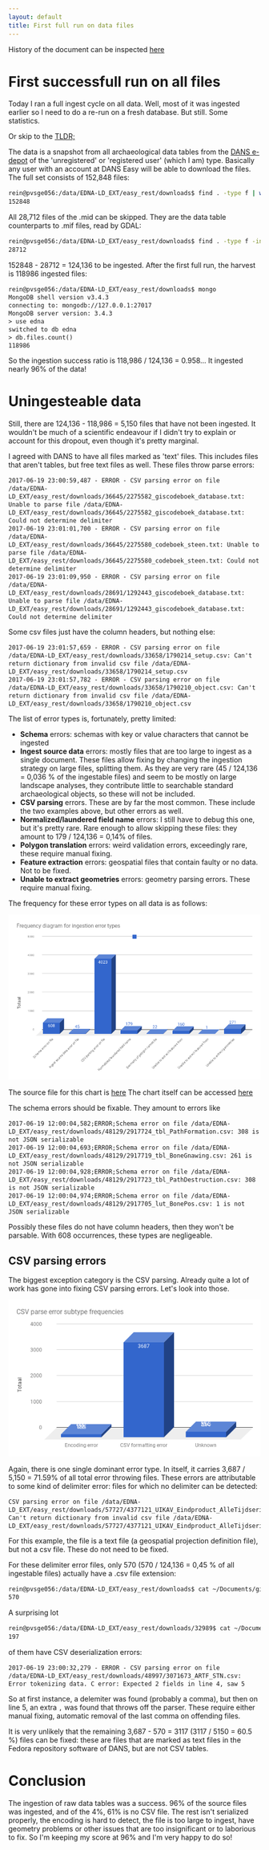 ```yaml
---
layout: default
title: First full run on data files
---
```

History of the document can be inspected [here](https://github.com/reinvantveer/reinvantveer.github.io/commits/master/_posts/2017-06-23-first-full-file-run.md)

# First successfull run on all files
Today I ran a full ingest cycle on all data. Well, most of it was ingested earlier so I need to do a re-run on a fresh database. But still. Some statistics.

Or skip to the [TLDR;](#conclusion)

The data is a snapshot from all archaeological data tables from the [DANS e-depot](https://easy.dans.knaw.nl) of the 'unregistered' or 'registered user' (which I am) type. Basically any user with an account at DANS Easy will be able to download the files. The full set consists of 152,848 files:

```bash
rein@pvsge056:/data/EDNA-LD_EXT/easy_rest/downloads$ find . -type f | wc -l
152848
```

All 28,712 files of the .mid can be skipped. They are the data table counterparts to .mif files, read by GDAL:
```bash
rein@pvsge056:/data/EDNA-LD_EXT/easy_rest/downloads$ find . -type f -iname *.mid | wc -l
28712
```

152848 - 28712 = 124,136 to be ingested. After the first full run, the harvest is 118986 ingested files:
```
rein@pvsge056:/data/EDNA-LD_EXT/easy_rest/downloads$ mongo
MongoDB shell version v3.4.3
connecting to: mongodb://127.0.0.1:27017
MongoDB server version: 3.4.3
> use edna
switched to db edna
> db.files.count()
118986

```

So the ingestion success ratio is 118,986 / 124,136 = 0.958...
It ingested nearly 96% of the data!

# Uningesteable data
Still, there are 124,136 - 118,986 = 5,150 files that have not been ingested. It wouldn't be much of a scientific endeavour if I didn't try to explain or account for this dropout, even though it's pretty marginal.

I agreed with DANS to have all files marked as 'text' files. This includes files that aren't tables, but free text files as well. These files throw parse errors: 
```
2017-06-19 23:00:59,487 - ERROR - CSV parsing error on file /data/EDNA-LD_EXT/easy_rest/downloads/36645/2275582_giscodeboek_database.txt: Unable to parse file /data/EDNA-LD_EXT/easy_rest/downloads/36645/2275582_giscodeboek_database.txt: Could not determine delimiter
2017-06-19 23:01:01,700 - ERROR - CSV parsing error on file /data/EDNA-LD_EXT/easy_rest/downloads/36645/2275580_codeboek_steen.txt: Unable to parse file /data/EDNA-LD_EXT/easy_rest/downloads/36645/2275580_codeboek_steen.txt: Could not determine delimiter
2017-06-19 23:01:09,950 - ERROR - CSV parsing error on file /data/EDNA-LD_EXT/easy_rest/downloads/28691/1292443_giscodeboek_database.txt: Unable to parse file /data/EDNA-LD_EXT/easy_rest/downloads/28691/1292443_giscodeboek_database.txt: Could not determine delimiter
```

Some csv files just have the column headers, but nothing else:
```
2017-06-19 23:01:57,659 - ERROR - CSV parsing error on file /data/EDNA-LD_EXT/easy_rest/downloads/33658/1790214_setup.csv: Can't return dictionary from invalid csv file /data/EDNA-LD_EXT/easy_rest/downloads/33658/1790214_setup.csv
2017-06-19 23:01:57,782 - ERROR - CSV parsing error on file /data/EDNA-LD_EXT/easy_rest/downloads/33658/1790210_object.csv: Can't return dictionary from invalid csv file /data/EDNA-LD_EXT/easy_rest/downloads/33658/1790210_object.csv
```

The list of error types is, fortunately, pretty limited:

- **Schema** errors: schemas with key or value characters that cannot be ingested 
- **Ingest source data** errors: mostly files that are too large to ingest as a single document. These files allow fixing by changing the ingestion strategy on large files, splitting them. As they are very rare (45 / 124,136 = 0,036 % of the ingestable files) and seem to be mostly on large landscape analyses, they contribute little to searchable standard archaeological objects, so these will not be included.
- **CSV parsing** errors. These are by far the most common. These include the two examples above, but other errors as well.
- **Normalized/laundered field name** errors: I still have to debug this one, but it's pretty rare. Rare enough to allow skipping these files: they amount to 179 / 124,136 = 0,14% of files.
- **Polygon translation** errors: weird validation errors, exceedingly rare, these require manual fixing.
- **Feature extraction** errors: geospatial files that contain faulty or no data. Not to be fixed.
- **Unable to extract geometries** errors: geometry parsing errors. These require manual fixing.

The frequency for these error types on all data is as follows:
 
![Error type frequencies](/images/chart-ingestion-error.png)

The source file for this chart is [here](https://github.com/reinvantveer/edna-ld/blob/master/etl/first-full-run.log.txt)
The chart itself can be accessed [here](https://docs.google.com/spreadsheets/d/1aZk-ikGE52UW5CMbV1KWJ22nCtW9f5TvKEcZPrrWpI4/edit?usp=sharing)

The schema errors should be fixable. They amount to errors like 
```
2017-06-19 12:00:04,582;ERROR;Schema error on file /data/EDNA-LD_EXT/easy_rest/downloads/48129/2917724_tbl_PathFormation.csv: 308 is not JSON serializable
2017-06-19 12:00:04,693;ERROR;Schema error on file /data/EDNA-LD_EXT/easy_rest/downloads/48129/2917719_tbl_BoneGnawing.csv: 261 is not JSON serializable
2017-06-19 12:00:04,928;ERROR;Schema error on file /data/EDNA-LD_EXT/easy_rest/downloads/48129/2917723_tbl_PathDestruction.csv: 308 is not JSON serializable
2017-06-19 12:00:04,974;ERROR;Schema error on file /data/EDNA-LD_EXT/easy_rest/downloads/48129/2917705_lut_BonePos.csv: 1 is not JSON serializable
```

Possibly these files do not have column headers, then they won't be parsable. With 608 occurrences, these types are negligeable.

## CSV parsing errors
The biggest exception category is the CSV parsing. Already quite a lot of work has gone into fixing CSV parsing errors. Let's look into those.

![CSV parse error subtype frequencies](/images/chart-csv-parse-error.png)

Again, there is one single dominant error type. In itself, it carries 3,687 / 5,150 = 71.59% of all total error throwing files. These errors are attributable to some kind of delimiter error: files for which no delimiter can be detected:

```
CSV parsing error on file /data/EDNA-LD_EXT/easy_rest/downloads/57727/4377121_UIKAV_Eindproduct_AlleTijdseries_AlleLegendas.prj: Can't return dictionary from invalid csv file /data/EDNA-LD_EXT/easy_rest/downloads/57727/4377121_UIKAV_Eindproduct_AlleTijdseries_AlleLegendas.prj
```
For this example, the file is a text file (a geospatial projection definition file), but not a csv file. These do not need to be fixed.

For these delimiter error files, only 570 (570 / 124,136 = 0,45 % of all ingestable files) actually have a .csv file extension:

```bash
rein@pvsge056:/data/EDNA-LD_EXT/easy_rest/downloads$ cat ~/Documents/git/edna-ld/etl/first-full-run.log.txt | grep 'CSV parsing error' | grep .csv | wc -l
570
```

A surprising lot 
```bash
rein@pvsge056:/data/EDNA-LD_EXT/easy_rest/downloads/32989$ cat ~/Documents/git/edna-ld/etl/first-full-run.log.txt | grep 'CSV parsing error' | grep .csv | grep Expected | wc -l
197
```
of them have CSV deserialization errors:
```
2017-06-19 23:00:32,279 - ERROR - CSV parsing error on file /data/EDNA-LD_EXT/easy_rest/downloads/48997/3071673_ARTF_STN.csv: Error tokenizing data. C error: Expected 2 fields in line 4, saw 5
```

So at first instance, a delemiter was found (probably a comma), but then on line 5, an extra `,` was found that throws off the parser. These require either manual fixing, automatic removal of the last comma on offending files.

It is very unlikely that the remaining 3,687 - 570 = 3117 (3117 / 5150 = 60.5 %) files can be fixed: these are files that are marked as text files in the Fedora repository software of DANS, but are not CSV tables.

# Conclusion
The ingestion of raw data tables was a success. 96% of the source files was ingested, and of the 4%, 61% is no CSV file. The rest isn't serialized properly, the encoding is hard to detect, the file is too large to ingest, have geometry problems or other issues that are too insignificant or to laborious to fix. So I'm keeping my score at 96% and I'm very happy to do so! 
